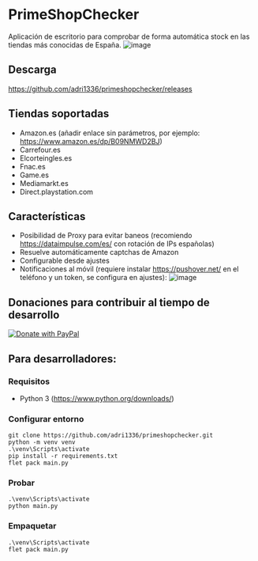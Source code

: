 # PrimeShopChecker
Aplicación de escritorio para comprobar de forma automática stock en las tiendas más conocidas de España.
![image](https://github.com/user-attachments/assets/eecf31bb-615d-484e-87be-4c5a6a80de1b)

## Descarga
https://github.com/adri1336/primeshopchecker/releases

## Tiendas soportadas
- Amazon.es (añadir enlace sin parámetros, por ejemplo: https://www.amazon.es/dp/B09NMWD2BJ)
- Carrefour.es
- Elcorteingles.es
- Fnac.es
- Game.es
- Mediamarkt.es
- Direct.playstation.com

## Características
- Posibilidad de Proxy para evitar baneos (recomiendo https://dataimpulse.com/es/ con rotación de IPs españolas)
- Resuelve automáticamente captchas de Amazon
- Configurable desde ajustes
- Notificaciones al móvil (requiere instalar https://pushover.net/ en el teléfono y un token, se configura en ajustes): ![image](https://github.com/user-attachments/assets/3022fad3-79b9-4710-8f57-e0bd523c6c81)

## Donaciones para contribuir al tiempo de desarrollo
[![Donate with PayPal](https://raw.githubusercontent.com/stefan-niedermann/paypal-donate-button/master/paypal-donate-button.png)](https://www.paypal.com/cgi-bin/webscr?cmd=_s-xclick&hosted_button_id=Z5DFHA5C2RAFJ)

## Para desarrolladores:
### Requisitos
- Python 3 (https://www.python.org/downloads/)

### Configurar entorno
```
git clone https://github.com/adri1336/primeshopchecker.git
python -m venv venv
.\venv\Scripts\activate
pip install -r requirements.txt
flet pack main.py
```

### Probar
```
.\venv\Scripts\activate
python main.py
```


### Empaquetar
```
.\venv\Scripts\activate
flet pack main.py
```

